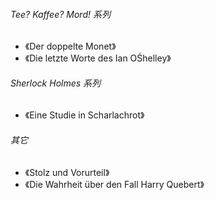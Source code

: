 ###### Tee? Kaffee? Mord! 系列

- 《Der doppelte Monet》
- 《Die letzte Worte des Ian OŚhelley》



###### Sherlock Holmes 系列

- 《Eine Studie in Scharlachrot》



###### 其它

- 《Stolz und Vorurteil》
- 《Die Wahrheit über den Fall Harry Quebert》

